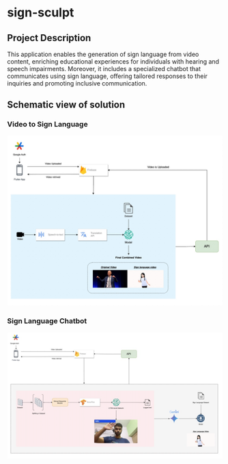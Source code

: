# sign-sculpt

## Project Description
This application enables the generation of sign language from video content, enriching educational experiences for individuals with hearing and speech impairments. Moreover, it includes a specialized chatbot that communicates using sign language, offering tailored responses to their inquiries and promoting inclusive communication.


## Schematic view of solution
### Video to Sign Language
![Screenshot](images/videotosign.jpeg)

### Sign Language Chatbot
![Screenshot](images/signtotext.jpeg)

